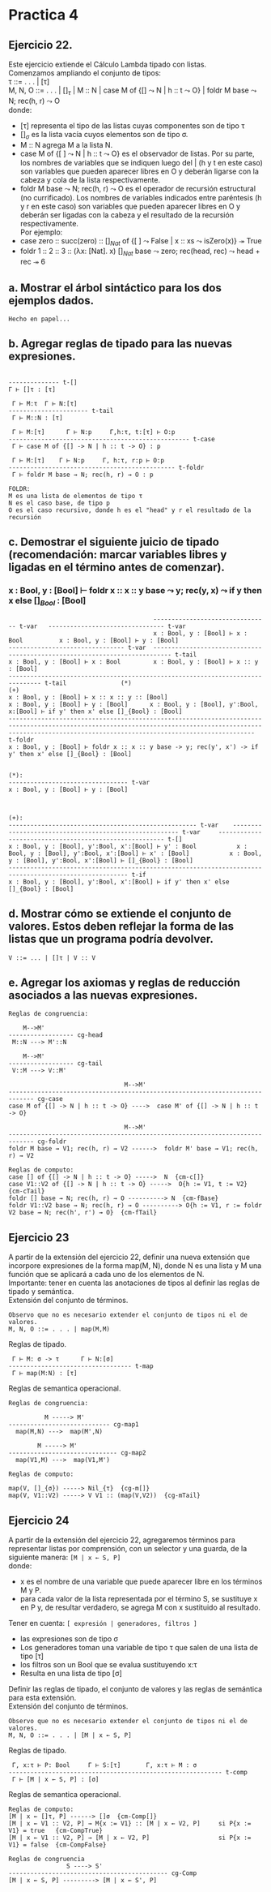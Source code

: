 # Practica 4  
## Ejercicio 22.  
Este ejercicio extiende el Cálculo Lambda tipado con listas.  
Comenzamos ampliando el conjunto de tipos:  
τ ::= . . . | [τ]  
M, N, O ::= . . . | $[ ]_τ$ | M :: N | case M of {[] $\leadsto$ N | h :: t $\leadsto$ O} | foldr M base $\leadsto$ N; rec(h, r) $\leadsto$ O   
donde:  
* [τ] representa el tipo de las listas cuyas componentes son de tipo τ
* $[ ]_σ$ es la lista vacía cuyos elementos son de tipo σ.  
* M :: N agrega M a la lista N.  
* case M of {[ ] $\leadsto$ N | h :: t $\leadsto$ O} es el observador de listas. Por su parte, los nombres de variables que se indiquen luego del | (h y t en este caso) son variables que pueden aparecer libres en O y deberán ligarse con la cabeza y cola de la lista respectivamente.  
* foldr M base $\leadsto$ N; rec(h, r) $\leadsto$ O es el operador de recursión estructural (no currificado). Los nombres de variables indicados entre paréntesis (h y r en este caso) son variables que pueden aparecer libres en O y deberán ser ligadas con la cabeza y el resultado de la recursión respectivamente.  
Por ejemplo:  
* case zero :: succ(zero) :: $[ ]_{Nat}$ of {[ ] $\leadsto$ False | x :: xs $\leadsto$ isZero(x)} $\twoheadrightarrow$ True  
* foldr 1 :: 2 :: 3 :: (λx: [Nat]. x) $[ ]_{Nat}$ base $\leadsto$ zero; rec(head, rec) $\leadsto$ head + rec $\twoheadrightarrow$ 6
## a. Mostrar el árbol sintáctico para los dos ejemplos dados.  
```
Hecho en papel...
```
## b. Agregar reglas de tipado para las nuevas expresiones.  
```
                              
-------------- t-[]        
Γ ⊢ []τ : [τ]     

 Γ ⊢ M:τ  Γ ⊢ N:[τ]        
---------------------- t-tail
 Γ ⊢ M::N : [τ]                   

 Γ ⊢ M:[τ]      Γ ⊢ N:p     Γ,h:τ, t:[τ] ⊢ O:p
-------------------------------------------------- t-case
 Γ ⊢ case M of {[] -> N | h :: t -> O} : p

 Γ ⊢ M:[τ]    Γ ⊢ N:p     Γ, h:τ, r:p ⊢ O:p 
---------------------------------------------- t-foldr
 Γ ⊢ foldr M base ⇝ N; rec(h, r) ⇝ O : p

FOLDR:
M es una lista de elementos de tipo τ
N es el caso base, de tipo p
O es el caso recursivo, donde h es el "head" y r el resultado de la recursión
```
## c. Demostrar el siguiente juicio de tipado (recomendación: marcar variables libres y ligadas en el término antes de comenzar).  
### x : Bool, y : [Bool] ⊢ foldr x :: x :: y base $\leadsto$ y; rec(y, x) $\leadsto$ if y then x else $[ ]_{Bool}$ : [Bool]  
```
                                        -------------------------------- t-var   -------------------------------- t-var
                                        x : Bool, y : [Bool] ⊢ x : Bool          x : Bool, y : [Bool] ⊢ y : [Bool]
-------------------------------- t-var  --------------------------------------------------------------------------- t-tail
x : Bool, y : [Bool] ⊢ x : Bool         x : Bool, y : [Bool] ⊢ x :: y : [Bool]
------------------------------------------------------------------------------- t-tail               (*)                                                            (+)
x : Bool, y : [Bool] ⊢ x :: x :: y :: [Bool]                                             x : Bool, y : [Bool] ⊢ y : [Bool]      x : Bool, y : [Bool], y':Bool, x:[Bool] ⊢ if y' then x' else []_{Bool} : [Bool]
---------------------------------------------------------------------------------------------------------------------------------------------------------------------------------------------------------------- t-foldr
x : Bool, y : [Bool] ⊢ foldr x :: x :: y base -> y; rec(y', x') -> if y' then x' else []_{Bool} : [Bool]


(*):
--------------------------------- t-var
x : Bool, y : [Bool] ⊢ y : [Bool]



(+):
---------------------------------------------------- t-var    ------------------------------------------------------- t-var     ------------------------------------------------------- t-[]
x : Bool, y : [Bool], y':Bool, x':[Bool] ⊢ y' : Bool           x : Bool, y : [Bool], y':Bool, x':[Bool] ⊢ x' : [Bool]           x : Bool, y : [Bool], y':Bool, x':[Bool] ⊢ []_{Bool} : [Bool]
------------------------------------------------------------------------------------------------------- t-if
x : Bool, y : [Bool], y':Bool, x':[Bool] ⊢ if y' then x' else []_{Bool} : [Bool]

```
## d. Mostrar cómo se extiende el conjunto de valores. Estos deben reflejar la forma de las listas que un programa podría devolver.  
```
V ::= ... | []τ | V :: V
```
## e. Agregar los axiomas y reglas de reducción asociados a las nuevas expresiones.  
```
Reglas de congruencia:

    M-->M'     
------------------ cg-head
 M::N ---> M'::N

    M-->M'     
------------------ cg-tail
 V::M ---> V::M'

                                M-->M'
----------------------------------------------------------------------------- cg-case
case M of {[] -> N | h :: t -> O} ---->  case M' of {[] -> N | h :: t -> O}

                                M-->M'
----------------------------------------------------------------------------- cg-foldr
foldr M base ⇝ V1; rec(h, r) ⇝ V2 ------>  foldr M' base ⇝ V1; rec(h, r) ⇝ V2 

Reglas de computo:
case [] of {[] -> N | h :: t -> O} ----->  N  {cm-c[]}
case V1::V2 of {[] -> N | h :: t -> O} ----->  O{h := V1, t := V2}  {cm-cTail}
foldr [] base ⇝ N; rec(h, r) ⇝ O ----------> N  {cm-fBase}
foldr V1::V2 base ⇝ N; rec(h, r) ⇝ O ----------> O{h := V1, r := foldr V2 base ⇝ N; rec(h', r') ⇝ O}  {cm-fTail}
```
## Ejercicio 23  
A partir de la extensión del ejercicio 22, definir una nueva extensión que incorpore expresiones de la forma map(M, N), donde N es una lista y M una función que se aplicará a cada uno de los elementos de N.  
Importante: tener en cuenta las anotaciones de tipos al definir las reglas de tipado y semántica.  
Extensión del conjunto de términos.  
```
Observo que no es necesario extender el conjunto de tipos ni el de valores.
M, N, O ::= . . . | map(M,M)
```
Reglas de tipado.  
```
 Γ ⊢ M: σ -> τ      Γ ⊢ N:[σ]     
---------------------------------- t-map
 Γ ⊢ map(M:N) : [τ]
```
Reglas de semantica operacional.
```
Reglas de congruencia:

          M -----> M'                         
---------------------------- cg-map1  
  map(M,N) --->  map(M',N)

        M -----> M'
------------------------------ cg-map2  
  map(V1,M) --->  map(V1,M')

Reglas de computo:

map(V, []_{σ}) -----> Nil_{τ}  {cg-m[]}
map(V, V1::V2) -----> V V1 :: (map(V,V2))  {cg-mTail}
```
## Ejercicio 24  
A partir de la extensión del ejercicio 22, agregaremos términos para representar listas por comprensión, con un selector y una guarda, de la siguiente manera: `[M | x ← S, P]`   
donde:  
* x es el nombre de una variable que puede aparecer libre en los términos M y P.
* para cada valor de la lista representada por el término S, se sustituye x en P y, de resultar verdadero, se agrega M con x sustituido al resultado.

Tener en cuenta: `[ expresión | generadores, filtros ]`
* las expresiones son de tipo σ
* Los generadores toman una variable de tipo τ que salen de una lista de tipo [τ]
* los filtros son un Bool que se evalua sustituyendo x:τ
* Resulta en una lista de tipo [σ]


Definir las reglas de tipado, el conjunto de valores y las reglas de semántica para esta extensión.  
Extensión del conjunto de términos.  
```
Observo que no es necesario extender el conjunto de tipos ni el de valores.
M, N, O ::= . . . | [M | x ← S, P]
```
Reglas de tipado.  
```
 Γ, x:τ ⊢ P: Bool     Γ ⊢ S:[τ]       Γ, x:τ ⊢ M : σ
----------------------------------------------------------- t-comp
 Γ ⊢ [M | x ← S, P] : [σ]
```

Reglas de semantica operacional.
```
Reglas de computo:
[M | x ← []τ, P] ------> []σ  {cm-Comp[]}
[M | x ← V1 :: V2, P] → M{x := V1} :: [M | x ← V2, P]     si P{x := V1} = true   {cm-CompTrue}
[M | x ← V1 :: V2, P] → [M | x ← V2, P]                   si P{x := V1} = false  {cm-CompFalse}

Reglas de congruencia
                S ----> S'
-------------------------------------------- cg-Comp
[M | x ← S, P] ---------> [M | x ← S', P]


```


